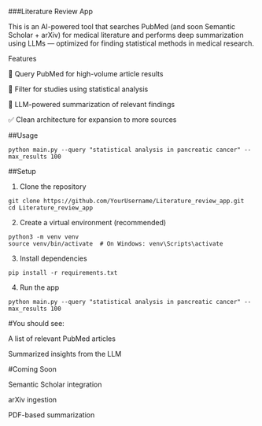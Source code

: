 ###Literature Review App

This is an AI-powered tool that searches PubMed (and soon Semantic Scholar + arXiv) for medical literature and performs deep summarization using LLMs — optimized for finding statistical methods in medical research.

Features

🔎 Query PubMed for high-volume article results

🧪 Filter for studies using statistical analysis

🧠 LLM-powered summarization of relevant findings

✅ Clean architecture for expansion to more sources

##Usage
```
python main.py --query "statistical analysis in pancreatic cancer" --max_results 100
```
##Setup

1. Clone the repository

```
git clone https://github.com/YourUsername/Literature_review_app.git
cd Literature_review_app
```

2. Create a virtual environment (recommended)
```
python3 -m venv venv
source venv/bin/activate  # On Windows: venv\Scripts\activate
```
3. Install dependencies
```
pip install -r requirements.txt
```
4. Run the app
```
python main.py --query "statistical analysis in pancreatic cancer" --max_results 100
```
#You should see:

A list of relevant PubMed articles

Summarized insights from the LLM


#Coming Soon

Semantic Scholar integration

arXiv ingestion

PDF-based summarization

